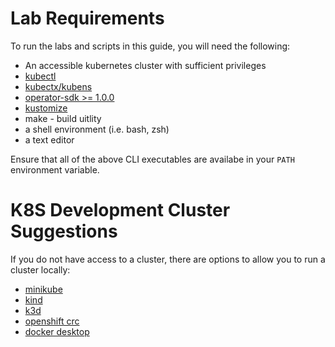# Lab Requirements

To run the labs and scripts in this guide, you will need the following: 

* An accessible kubernetes cluster with sufficient privileges
* [kubectl](https://kubernetes.io/docs/tasks/tools/install-kubectl/)
* [kubectx/kubens](https://github.com/ahmetb/kubectx)
* [operator-sdk >= 1.0.0](https://sdk.operatorframework.io/docs/installation/install-operator-sdk/)
* [kustomize](https://kubernetes-sigs.github.io/kustomize/installation/)
* make - build uitlity
* a shell environment (i.e. bash, zsh)
* a text editor

Ensure that all of the above CLI executables are availabe in your `PATH` environment variable. 

# K8S Development Cluster Suggestions

If you do not have access to a cluster, there are options to allow you to run a cluster locally: 

* [minikube](https://github.com/kubernetes/minikube)
* [kind](https://github.com/kubernetes-sigs/kind)
* [k3d](https://k3d.io/)
* [openshift crc](https://developers.redhat.com/blog/2019/09/05/red-hat-openshift-4-on-your-laptop-introducing-red-hat-codeready-containers/)
* [docker desktop](https://www.docker.com/products/kubernetes)






